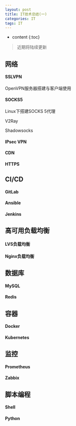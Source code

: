 ```yaml
---
layout: post
title: IT技术总结(一)
categories: IT
tags: IT
---
```


* content
{:toc}

> 近期将陆续更新

## 网络
#### SSLVPN
OpenVPN服务器搭建与客户端使用

#### SOCKS5
Linux下搭建SOCKS 5代理

V2Ray

Shadowsocks

#### IPsec VPN
#### CDN
#### HTTPS

## CI/CD
#### GitLab
#### Ansible
#### Jenkins

## 高可用负载均衡
#### LVS负载均衡
#### Nginx负载均衡

## 数据库
#### MySQL
#### Redis


## 容器
#### Docker
#### Kubernetes

## 监控
#### Prometheus
#### Zabbix

## 脚本编程
#### Shell
#### Python